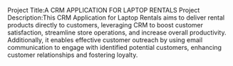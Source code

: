 Project Title:A CRM APPLICATION FOR LAPTOP RENTALS
Project Description:This CRM Application for Laptop Rentals aims to deliver rental products directly to customers, leveraging CRM to boost customer satisfaction, streamline store operations, and increase overall productivity. Additionally, it enables effective customer outreach by using email communication to engage with identified potential customers, enhancing customer relationships and fostering loyalty.
